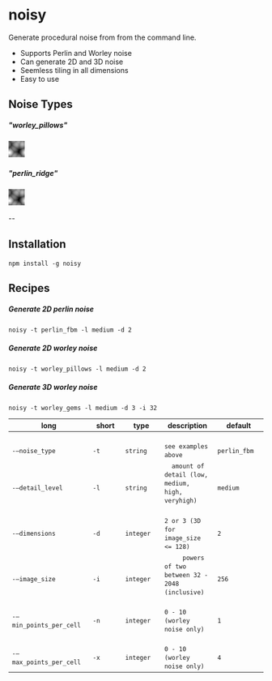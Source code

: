 # noisy

Generate procedural noise from from the command line.

- Supports Perlin and Worley noise
- Can generate 2D and 3D noise
- Seemless tiling in all dimensions
- Easy to use

## Noise Types
##### "worley_pillows"
![screenshot](https://github.com/aaron9000/noisy/blob/master/media/anim_worley_pillows.gif)

##### "perlin_ridge"
![screenshot](https://github.com/aaron9000/noisy/blob/master/media/anim_worley_pillows.gif)

--


## Installation
```
npm install -g noisy
```


## Recipes

##### Generate 2D perlin noise
```noisy -t perlin_fbm -l medium -d 2```

##### Generate 2D worley noise 
```noisy -t worley_pillows -l medium -d 2```

##### Generate 3D worley noise
```noisy -t worley_gems -l medium -d 3 -i 32```


|                                               long |                                              short |                                               type |                                        description |                                            default |
|----------------------------------------------------|----------------------------------------------------|----------------------------------------------------|----------------------------------------------------|----------------------------------------------------|
| `                                    -—noise_type` | `                                              -t` | `                                          string` | `                              see examples above` | `                                      perlin_fbm` |
| `                                  -—detail_level` | `                                              -l` | `                                          string` | `  amount of detail (low, medium, high, veryhigh)` | `                                          medium` |
| `                                    -—dimensions` | `                                              -d` | `                                         integer` | `               2 or 3 (3D for image_size <= 128)` | `                                               2` |
| `                                    -—image_size` | `                                              -i` | `                                         integer` | `     powers of two between 32 - 2048 (inclusive)` | `                                             256` |
| `                           -—min_points_per_cell` | `                                              -n` | `                                         integer` | `                      0 - 10 (worley noise only)` | `                                               1` |
| `                           -—max_points_per_cell` | `                                              -x` | `                                         integer` | `                      0 - 10 (worley noise only)` | `                                               4` |


